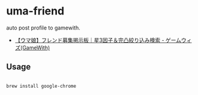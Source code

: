 uma-friend
====

auto post profile to gamewith.

- [【ウマ娘】フレンド募集掲示板｜星3因子＆完凸絞り込み検索 - ゲームウィズ(GameWith)](https://gamewith.jp/uma-musume/article/show/260740)

Usage
----

```sh

brew install google-chrome

```
